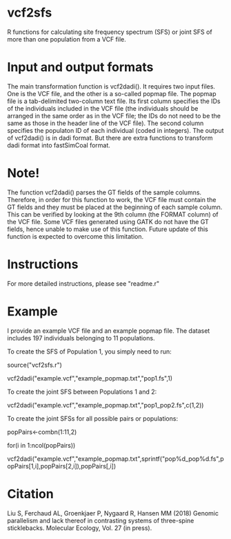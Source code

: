 # vcf2sfs
R functions for calculating site frequency spectrum (SFS) or joint SFS of more than one population from a VCF file.

# Input and output formats
The main transformation function is vcf2dadi(). It requires two input files. One is the VCF file, and the other is a so-called popmap file. The popmap file is a tab-delimited two-column text file. Its first column specifies the IDs of the individuals included in the VCF file (the individuals should be arranged in the same order as in the VCF file; the IDs do not need to be the same as those in the header line of the VCF file). The second column specifies the populaton ID of each individual (coded in integers). The output of vcf2dadi() is in dadi format. But there are extra functions to transform dadi format into fastSimCoal format.

# Note!
The function vcf2dadi() parses the GT fields of the sample columns. Therefore, in order for this function to work, the VCF file must contain the GT fields and they must be placed at the beginning of each sample column. This can be verified by looking at the 9th column (the FORMAT column) of the VCF file. Some VCF files generated using GATK do not have the GT fields, hence unable to make use of this function. Future update of this function is expected to overcome this limitation.

# Instructions
For more detailed instructions, please see "readme.r"

# Example
I provide an example VCF file and an example popmap file. The dataset includes 197 individuals belonging to 11 populations.

To create the SFS of Population 1, you simply need to run:

  source("vcf2sfs.r")
  
  vcf2dadi("example.vcf","example_popmap.txt","pop1.fs",1)

To create the joint SFS between Populations 1 and 2:

  vcf2dadi("example.vcf","example_popmap.txt","pop1_pop2.fs",c(1,2))

To create the joint SFSs for all possible pairs or populations:

  popPairs<-combn(1:11,2)
  
  for(i in 1:ncol(popPairs))
  
  vcf2dadi("example.vcf","example_popmap.txt",sprintf("pop%d_pop%d.fs",popPairs[1,i],popPairs[2,i]),popPairs[,i])

# Citation
Liu S, Ferchaud AL, Groenkjaer P, Nygaard R, Hansen MM (2018) Genomic parallelism and lack thereof in contrasting systems of three-spine sticklebacks. Molecular Ecology, Vol. 27 (in press).
